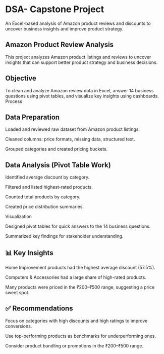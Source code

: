 # DSA- Capstone Project
An Excel-based analysis of Amazon product reviews and discounts to uncover business insights and improve product strategy.

## Amazon Product Review Analysis
This project analyzes Amazon product listings and reviews to uncover insights that can support better product strategy and business decisions.

## Objective
To clean and analyze Amazon review data in Excel, answer 14 business questions using pivot tables, and visualize key insights using dashboards.
Process

## Data Preparation

Loaded and reviewed raw dataset from Amazon product listings.

Cleaned columns: price formats, missing data, structured text.

Grouped categories and created pricing buckets.

## Data Analysis (Pivot Table Work)

Identified average discount by category.

Filtered and listed highest-rated products.

Counted total products by category.

Created price distribution summaries.

Visualization

Designed pivot tables for quick answers to the 14 business questions.

Summarized key findings for stakeholder understanding.

## 📊 Key Insights

Home Improvement products had the highest average discount (57.5%).

Computers & Accessories had a large share of high-rated products.

Many products were priced in the ₹200–₹500 range, suggesting a price sweet spot.

## ✅ Recommendations

Focus on categories with high discounts and high ratings to improve conversions.

Use top-performing products as benchmarks for underperforming ones.

Consider product bundling or promotions in the ₹200–₹500 range.

